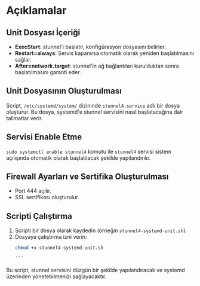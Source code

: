 # Açıklamalar

## Unit Dosyası İçeriği
- **ExecStart**: stunnel'i başlatır, konfigürasyon dosyasını belirler.  
- **Restart=always**: Servis kapanırsa otomatik olarak yeniden başlatılmasını sağlar.  
- **After=network.target**: stunnel'in ağ bağlantıları kurulduktan sonra başlatılmasını garanti eder.  

## Unit Dosyasının Oluşturulması
Script, `/etc/systemd/system/` dizininde `stunnel4.service` adlı bir dosya oluşturur. Bu dosya, systemd'e stunnel servisini nasıl başlatacağına dair talimatlar verir.

## Servisi Enable Etme
`sudo systemctl enable stunnel4` komutu ile `stunnel4` servisi sistem açılışında otomatik olarak başlatılacak şekilde yapılandırılır.

## Firewall Ayarları ve Sertifika Oluşturulması
- Port 444 açılır.  
- SSL sertifikası oluşturulur.

## Scripti Çalıştırma
1. Scripti bir dosya olarak kaydedin (örneğin `stunnel4-systemd-unit.sh`).  
2. Dosyaya çalıştırma izni verin:  
   ```bash
   chmod +x stunnel4-systemd-unit.sh

   ´´´


Bu script, stunnel servisini düzgün bir şekilde yapılandıracak ve systemd üzerinden yönetebilmenizi sağlayacaktır.
